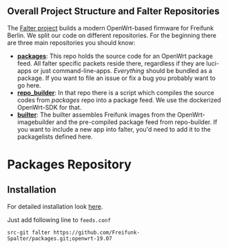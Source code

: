 ## Overall Project Structure and Falter Repositories
The [Falter project](https://github.com/freifunk-berlin/falter-packages) builds a modern OpenWrt-based firmware for Freifunk Berlin. We split our code on different repositories. For the beginning there are three main repositories you should know:

+ **[packages](https://github.com/freifunk-berlin/falter-packages/)**: This repo holds the source code for an OpenWrt package feed. All falter specific packets reside there, regardless if they are luci-apps or just command-line-apps. *Everything* should be bundled as a package. If you want to file an issue or fix a bug you probably want to go here.
+ **[repo_builder](https://github.com/freifunk-berlin/falter-repo_builder)**: In that repo there is a script which compiles the source codes from *packages* repo into a package feed. We use the dockerized OpenWrt-SDK for that.
+ **[builter](https://github.com/freifunk-berlin/falter-builter)**: The builter assembles Freifunk images from the OpenWrt-imagebuilder and the pre-compiled package feed from repo-builder. If you want to include a new app into falter, you'd need to add it to the packagelists defined here.

# Packages Repository

## Installation
For detailed installation look [here](INSTALLATION.md).

Just add following line to `feeds.conf`

    src-git falter https://github.com/Freifunk-Spalter/packages.git;openwrt-19.07
